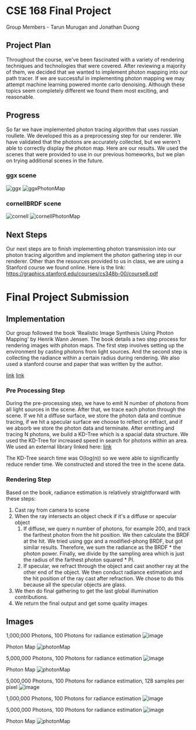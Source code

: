 # CSE 168 Final Project

Group Members - Tarun Murugan and Jonathan Duong

## Project Plan
Throughout the course, we've been fascinated with a variety of rendering techniques and technologies that were covered. After reviewing a majority of them, we decided that we wanted to implement photon mapping into our path tracer. If we are successful in implementing photon mapping we may attempt machine learning powered monte carlo denoising. Although these topics seem completely different we found them most exciting, and reasonable.

## Progress
So far we have implemented photon tracing algorithm that uses russian roullete. We developed this as a preprocessing step for our renderer. We have validated that the photons are accurately collected, but we weren't able to correctly display the photon map. Here are our results. We used the scenes that were provided to use in our previous homeworks, but we plan on trying additional scenes in the future.

### ggx scene

![ggx](./ggx.png)
![ggxPhotonMap](./ggxPhotonMap.png)

### cornellBRDF scene

![cornell](./cornellBRDF.png)
![cornellPhotonMap](./cornellBRDFPhotonMap.png)


## Next Steps
Our next steps are to finish implementing photon transmission into our photon tracing algorithm and implement the photon gathering step in our renderer. Other than the resources provided to us in class, we are using a Stanford course we found online. Here is the link: https://graphics.stanford.edu/courses/cs348b-00/course8.pdf

# Final Project Submission

## Implementation
Our group followed the book 'Realistic Image Synthesis Using Photon Mapping' by Henrik Wann Jensen. The book details a two step process for rendering images with photon maps. The first step involves setting up the environment by casting photons from light sources. And the second step is collecting the radiance within a certain radius during rendering. We also used a stanford course and paper that was written by the author.

[link](http://graphics.ucsd.edu/~henrik/papers/photon_map/global_illumination_using_photon_maps_egwr96.pdf)
[link](https://graphics.stanford.edu/courses/cs348b-00/course8.pdf)

### Pre Processing Step
During the pre-processing step, we have to emit N number of photons from all light sources in the scene. After that, we trace each photon through the scene. If we hit a diffuse surface, we store the photon data and continue tracing, if we hit a specular surface we choose to reflect or refract, and if we absorb we store the photon data and terminate. After emitting and tracing N photons, we build a KD-Tree which is a spacial data structure. We used the KD-Tree for increased speed in search for photons within an area. We used an external library linked here:
[link](https://github.com/cdalitz/kdtree-cpp)

The KD-Tree search time was O(log(n)) so we were able to significantly reduce render time. We constructed and stored the tree in the scene data.

### Rendering Step
Based on the book, radiance estimation is relatively straightforward with these steps:

1) Cast ray from camera to scene
2) When the ray intersects an object check if it's a diffuse or specular object
   1) If diffuse, we query n number of photons, for example 200, and track the farthest photon from the hit position. We then calculate the BRDF at the hit. We tried using ggx and a modified-phong BRDF, but got similar results. Therefore, we sum the radiance as the BRDF * the photon power. Finally, we divide by the sampling area which is just the radius of the farthest photon squared * PI.
   2) If specular, we refract through the object and cast another ray at the other end of the object. We then conduct radiance estimation and the hit position of the ray cast after refraction. We chose to do this because all the specular objects are glass.
3) We then do final gathering to get the last global illumination contributions.
4) We return the final output and get some quality images


## Images

1,000,000 Photons, 100 Photons for radiance estimation
![image](refraction100000Shot100Collected.png)

Photon Map ![photonMap](refraction100000Shot100CollectedPhotonMap.png)


5,000,000 Photons, 100 Photons for radiance estimation
![image](refraction500000Shot100Collected.png)

Photon Map ![photonMap](refraction500000Shot100CollectedPhotonMap.png)


5,000,000 Photons, 100 Photons for radiance estimation, 128 samples per pixel
![image](dragon500000Shot100Collectedspp8.png)

1,000,000 Photons, 100 Photons for radiance estimation
![image](dragon100000Shot100Collected.png)

5,000,000 Photons, 100 Photons for radiance estimation
![image](cornellBRDF500000Shot100Collected.png)

Photon Map ![photonMap](cornellBRDF500000Shot100CollectedPhotonMap.png)



